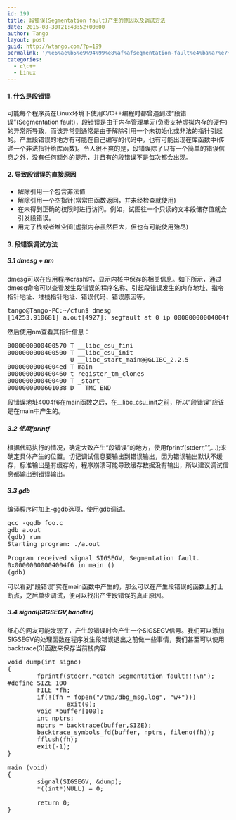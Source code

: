 ```yaml
---
id: 199
title: 段错误(Segmentation fault)产生的原因以及调试方法
date: 2015-08-30T21:48:52+00:00
author: Tango
layout: post
guid: http://wtango.com/?p=199
permalink: '/%e6%ae%b5%e9%94%99%e8%af%afsegmentation-fault%e4%ba%a7%e7%94%9f%e7%9a%84%e5%8e%9f%e5%9b%a0%e4%bb%a5%e5%8f%8a%e8%b0%83%e8%af%95%e6%96%b9%e6%b3%95/'
categories:
  - c\c++
  - Linux
---
```

#### 1. 什么是段错误

可能每个程序员在Linux环境下使用C/C++编程时都曾遇到过“段错误”(Segmentation fault)，段错误是由于内存管理单元(负责支持虚拟内存的硬件)的异常所导致，而该异常则通常是由于解除引用一个未初始化或非法的指针引起的。产生段错误的地方有可能在自己编写的代码中，也有可能出现在库函数中(传递一个非法指针给库函数)。令人很不爽的是，段错误除了只有一个简单的错误信息之外，没有任何额外的提示，并且有的段错误不是每次都会出现。

<!--more-->

#### 2. 导致段错误的直接原因

  * 解除引用一个包含非法值
  * 解除引用一个空指针(常常由函数返回，并未经检查就使用)
  * 在未得到正确的权限时进行访问。例如，试图往一个只读的文本段储存值就会引发段错误。
  * 用完了栈或者堆空间(虚拟内存虽然巨大，但也有可能使用殆尽)

#### 3. 段错误调试方法

##### 3.1 dmesg + nm

dmesg可以在应用程序crash时，显示内核中保存的相关信息。如下所示，通过dmesg命令可以查看发生段错误的程序名称、引起段错误发生的内存地址、指令指针地址、堆栈指针地址、错误代码、错误原因等。

<pre>tango@Tango-PC:~/cfun$ dmesg 
[14253.910681] a.out[4927]: segfault at 0 ip 00000000004004f6 sp 00007fffebcf5260 error 6 in a.out[400000+1000]</pre>

然后使用nm查看其指针信息：

<pre>0000000000400570 T __libc_csu_fini
0000000000400500 T __libc_csu_init
                 U __libc_start_main@@GLIBC_2.2.5
00000000004004ed T main
0000000000400460 t register_tm_clones
0000000000400400 T _start
0000000000601038 D __TMC_END__
</pre>

段错误地址4004f6在main函数之后，在_\_libc\_csu_init之前，所以“段错误”应该是在main中产生的。

##### 3.2 使用fprintf

根据代码执行的情况，确定大致产生“段错误”的地方，使用fprintf(stderr,&#8221;&#8221;,&#8230;);来确定具体产生的位置。切记调试信息要输出到错误输出，因为错误输出默认不缓存，标准输出是有缓存的，程序崩溃可能导致缓存数据没有输出，所以建议调试信息都输出到错误输出。

##### 3.3 gdb

编译程序时加上-ggdb选项，使用gdb调试。

<pre>gcc -ggdb foo.c
gdb a.out
(gdb) run
Starting program: ./a.out 

Program received signal SIGSEGV, Segmentation fault.
0x00000000004004f6 in main ()
(gdb) 
</pre>

可以看到“段错误”实在main函数中产生的，那么可以在产生段错误的函数上打上断点，之后单步调试，便可以找出产生段错误的真正原因。

##### 3.4 signal(SIGSEGV,handler)

细心的网友可能发现了，产生段错误时会产生一个SIGSEGV信号。我们可以添加SIGSEGV的处理函数在程序发生段错误退出之前做一些事情，我们甚至可以使用backtrace(3)函数来保存当前栈内容.

<pre class="brush: cpp; title: ; notranslate" title="">void dump(int signo)
{
        fprintf(stderr,"catch Segmentation fault!!!\n");
#define SIZE 100
        FILE *fh;
        if(!(fh = fopen("/tmp/dbg_msg.log", "w+")))
                exit(0);
        void *buffer[100];
        int nptrs;
        nptrs = backtrace(buffer,SIZE);
        backtrace_symbols_fd(buffer, nptrs, fileno(fh));
        fflush(fh);
        exit(-1);
}

main (void)
{
        signal(SIGSEGV, &dump);
        *((int*)NULL) = 0;

        return 0;
}
</pre>
